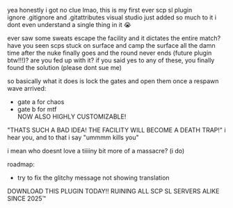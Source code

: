 yea honestly i got no clue lmao, this is my first ever scp sl plugin<br>
ignore .gitignore and .gitattributes visual studio just added so much to it i dont even understand a single thing in it 😭<br>

ever saw some sweats escape the facility and it dictates the entire match? have you seen scps stuck on surface and camp the surface all the damn time after the nuke finally goes and the round never ends (future plugin btw!!!)? are you fed up with it?
if you said yes to any of these, you finally found the solution (please dont sue me)

so basically what it does is lock the gates and open them once a respawn wave arrived:
- gate a for chaos
- gate b for mtf<br>
NOW ALSO HIGHLY CUSTOMIZABLE!

"THATS SUCH A BAD IDEA! THE FACILITY WILL BECOME A DEATH TRAP!"
i hear you, and to that i say "ummmm kills you"

i mean who doesnt love a tiiiiny bit more of a massacre? (i do)

roadmap:
- try to fix the glitchy message not showing translation

DOWNLOAD THIS PLUGIN TODAY!! RUINING ALL SCP SL SERVERS ALIKE SINCE 2025™️
